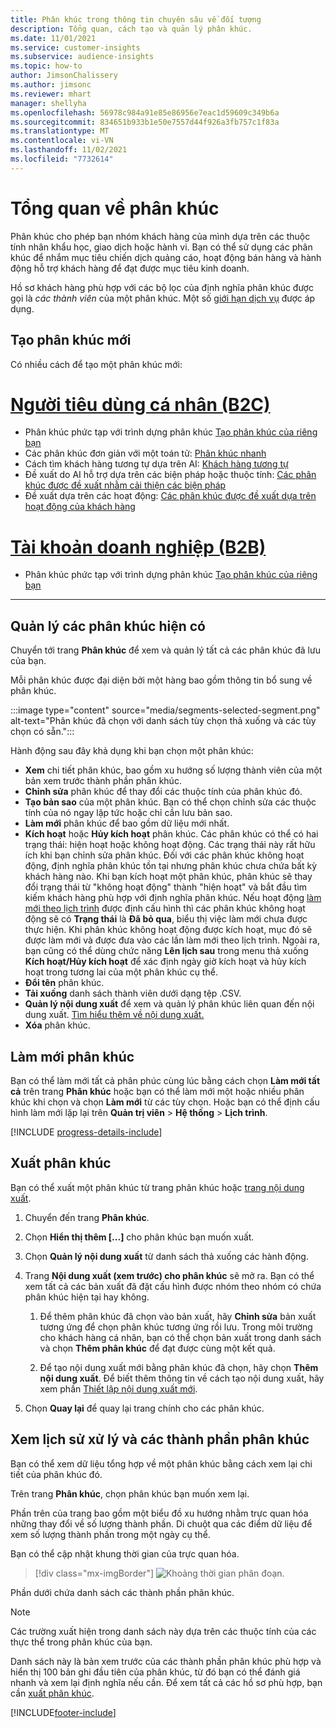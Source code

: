```yaml
---
title: Phân khúc trong thông tin chuyên sâu về đối tượng
description: Tổng quan, cách tạo và quản lý phân khúc.
ms.date: 11/01/2021
ms.service: customer-insights
ms.subservice: audience-insights
ms.topic: how-to
author: JimsonChalissery
ms.author: jimsonc
ms.reviewer: mhart
manager: shellyha
ms.openlocfilehash: 56978c984a91e85e86956e7eac1d59609c349b6a
ms.sourcegitcommit: 834651b933b1e50e7557d44f926a3fb757c1f83a
ms.translationtype: MT
ms.contentlocale: vi-VN
ms.lasthandoff: 11/02/2021
ms.locfileid: "7732614"
---
```

# <a name="segments-overview"></a>Tổng quan về phân khúc

Phân khúc cho phép bạn nhóm khách hàng của mình dựa trên các thuộc tính nhân khẩu học, giao dịch hoặc hành vi. Bạn có thể sử dụng các phân khúc để nhắm mục tiêu chiến dịch quảng cáo, hoạt động bán hàng và hành động hỗ trợ khách hàng để đạt được mục tiêu kinh doanh.

Hồ sơ khách hàng phù hợp với các bộ lọc của định nghĩa phân khúc được gọi là *các thành viên* của một phân khúc. Một số [giới hạn dịch vụ](service-limits.md) được áp dụng.

## <a name="create-a-new-segment"></a>Tạo phân khúc mới

Có nhiều cách để tạo một phân khúc mới: 

# <a name="individual-consumers-b-to-c"></a>[Người tiêu dùng cá nhân (B2C)](#tab/b2c)

- Phân khúc phức tạp với trình dựng phân khúc [Tạo phân khúc của riêng bạn](segment-builder.md#create-a-new-segment) 
- Các phân khúc đơn giản với một toán tử: [Phân khúc nhanh](segment-builder.md#quick-segments) 
- Cách tìm khách hàng tương tự dựa trên AI: [Khách hàng tương tự](find-similar-customer-segments.md) 
- Đề xuất do AI hỗ trợ dựa trên các biện pháp hoặc thuộc tính: [Các phân khúc được đề xuất nhằm cải thiện các biện pháp](suggested-segments.md) 
- Đề xuất dựa trên các hoạt động: [Các phân khúc được đề xuất dựa trên hoạt động của khách hàng](suggested-segments-activity.md) 

# <a name="business-accounts-b-to-b"></a>[Tài khoản doanh nghiệp (B2B)](#tab/b2b)

- Phân khúc phức tạp với trình dựng phân khúc [Tạo phân khúc của riêng bạn](segment-builder.md#create-a-new-segment)

---

## <a name="manage-existing-segments"></a>Quản lý các phân khúc hiện có

Chuyển tới trang **Phân khúc** để xem và quản lý tất cả các phân khúc đã lưu của bạn.

Mỗi phân khúc được đại diện bởi một hàng bao gồm thông tin bổ sung về phân khúc.

:::image type="content" source="media/segments-selected-segment.png" alt-text="Phân khúc đã chọn với danh sách tùy chọn thả xuống và các tùy chọn có sẵn.":::

Hành động sau đây khả dụng khi bạn chọn một phân khúc:

- **Xem** chi tiết phân khúc, bao gồm xu hướng số lượng thành viên của một bản xem trước thành phần phân khúc.
- **Chỉnh sửa** phân khúc để thay đổi các thuộc tính của phân khúc đó.
- **Tạo bản sao** của một phân khúc. Bạn có thể chọn chỉnh sửa các thuộc tính của nó ngay lập tức hoặc chỉ cần lưu bản sao.
- **Làm mới** phân khúc để bao gồm dữ liệu mới nhất.
- **Kích hoạt** hoặc **Hủy kích hoạt** phân khúc. Các phân khúc có thể có hai trạng thái: hiện hoạt hoặc không hoạt động. Các trạng thái này rất hữu ích khi bạn chỉnh sửa phân khúc. Đối với các phân khúc không hoạt động, định nghĩa phân khúc tồn tại nhưng phân khúc chưa chứa bất kỳ khách hàng nào. Khi bạn kích hoạt một phân khúc, phân khúc sẽ thay đổi trạng thái từ "không hoạt động" thành "hiện hoạt" và bắt đầu tìm kiếm khách hàng phù hợp với định nghĩa phân khúc. Nếu hoạt động [làm mới theo lịch trình](system.md#schedule-tab) được định cấu hình thì các phân khúc không hoạt động sẽ có **Trạng thái** là **Đã bỏ qua**, biểu thị việc làm mới chưa được thực hiện. Khi phân khúc không hoạt động được kích hoạt, mục đó sẽ được làm mới và được đưa vào các lần làm mới theo lịch trình.
  Ngoài ra, bạn cũng có thể dùng chức năng **Lên lịch sau** trong menu thả xuống **Kích hoạt/Hủy kích hoạt** để xác định ngày giờ kích hoạt và hủy kích hoạt trong tương lai của một phân khúc cụ thể.
- **Đổi tên** phân khúc.
- **Tải xuống** danh sách thành viên dưới dạng tệp .CSV.
- **Quản lý nội dung xuất** để xem và quản lý phân khúc liên quan đến nội dung xuất. [Tìm hiểu thêm về nội dung xuất.](export-destinations.md)
- **Xóa** phân khúc.

## <a name="refresh-segments"></a>Làm mới phân khúc

Bạn có thể làm mới tất cả phân phúc cùng lúc bằng cách chọn **Làm mới tất cả** trên trang **Phân khúc** hoặc bạn có thể làm mới một hoặc nhiều phân khúc khi chọn và chọn **Làm mới** từ các tùy chọn. Hoặc bạn có thể định cấu hình làm mới lặp lại trên **Quản trị viên** > **Hệ thống** > **Lịch trình**.

[!INCLUDE [progress-details-include](../includes/progress-details-pane.md)]

## <a name="export-segments"></a>Xuất phân khúc

Bạn có thể xuất một phân khúc từ trang phân khúc hoặc [trang nội dung xuất](export-destinations.md). 

1. Chuyển đến trang **Phân khúc**.

1. Chọn **Hiển thị thêm [...]** cho phân khúc bạn muốn xuất.

1. Chọn **Quản lý nội dung xuất** từ danh sách thả xuống các hành động.

1. Trang **Nội dung xuất (xem trước) cho phân khúc** sẽ mở ra. Bạn có thể xem tất cả các bản xuất đã đặt cấu hình được nhóm theo nhóm có chứa phân khúc hiện tại hay không.

   1. Để thêm phân khúc đã chọn vào bản xuất, hãy **Chỉnh sửa** bản xuất tương ứng để chọn phân khúc tương ứng rồi lưu. Trong môi trường cho khách hàng cá nhân, bạn có thể chọn bản xuất trong danh sách và chọn **Thêm phân khúc** để đạt được cùng một kết quả.

   1. Để tạo nội dung xuất mới bằng phân khúc đã chọn, hãy chọn **Thêm nội dung xuất**. Để biết thêm thông tin về cách tạo nội dung xuất, hãy xem phần [Thiết lập nội dung xuất mới](export-destinations.md#set-up-a-new-export).

1. Chọn **Quay lại** để quay lại trang chính cho các phân khúc.

## <a name="view-processing-history-and-segment-members"></a>Xem lịch sử xử lý và các thành phần phân khúc

Bạn có thể xem dữ liệu tổng hợp về một phân khúc bằng cách xem lại chi tiết của phân khúc đó.

Trên trang **Phân khúc**, chọn phân khúc bạn muốn xem lại.

Phần trên của trang bao gồm một biểu đồ xu hướng nhằm trực quan hóa những thay đổi về số lượng thành phần. Di chuột qua các điểm dữ liệu để xem số lượng thành phần trong một ngày cụ thể.

Bạn có thể cập nhật khung thời gian của trực quan hóa.

> [!div class="mx-imgBorder"]
> ![Khoảng thời gian phân đoạn.](media/segment-time-range.png "Khoảng thời gian phân khúc")

Phần dưới chứa danh sách các thành phần phân khúc.

> [!NOTE]
> Các trường xuất hiện trong danh sách này dựa trên các thuộc tính của các thực thể trong phân khúc của bạn.
>
>Danh sách này là bản xem trước của các thành phần phân khúc phù hợp và hiển thị 100 bản ghi đầu tiên của phân khúc, từ đó bạn có thể đánh giá nhanh và xem lại định nghĩa nếu cần. Để xem tất cả các hồ sơ phù hợp, bạn cần [xuất phân khúc](export-destinations.md).


[!INCLUDE[footer-include](../includes/footer-banner.md)] 
